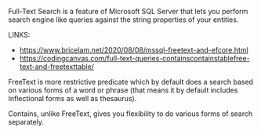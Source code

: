 Full-Text Search is a feature of Microsoft SQL Server that lets you perform search engine like queries against the string properties of your entities.

LINKS:
- https://www.bricelam.net/2020/08/08/mssql-freetext-and-efcore.html
- https://codingcanvas.com/full-text-queries-containscontainstablefree-text-and-freetexttable/

FreeText is more restrictive predicate which by default does a search based on various forms of a word or phrase (that means it by default includes Inflectional forms as well as thesaurus).

Contains, unlike FreeText, gives you flexibility to do various forms of search separately.